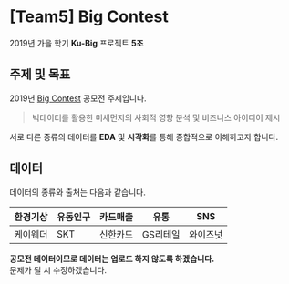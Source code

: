 # [Team5] Big Contest

2019년 가을 학기 **Ku-Big** 프로젝트 **5조**      




## 주제 및 목표  

2019년 [Big Contest](https://www.bigcontest.or.kr/) 공모전 주제입니다.
> 빅데이터를 활용한 미세먼지의 사회적 영향 분석 및 비즈니스 아이디어 제시  

서로 다른 종류의 데이터를 **EDA** 및 **시각화**를 통해 종합적으로 이해하고자 합니다.      




## 데이터  

데이터의 종류와 출처는 다음과 같습니다.  

환경기상 | 유동인구 | 카드매출 | 유통 | SNS
---- | ---- | ---- | ---- | ----
케이웨더 | SKT | 신한카드 | GS리테일 | 와이즈넛



**공모전 데이터이므로 데이터는 업로드 하지 않도록 하겠습니다.**  
문제가 될 시 수정하겠습니다.
